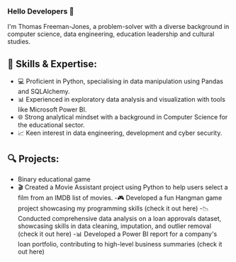 ### Hello Developers 👋

I'm Thomas Freeman-Jones, a problem-solver with a diverse background in computer science, data engineering, education leadership and cultural studies.
## 🚀 Skills & Expertise:
- 💻 Proficient in Python, specialising in data manipulation using Pandas and SQLAlchemy.
- 📊 Experienced in exploratory data analysis and visualization with tools like Microsoft Power BI.
- 🌐 Strong analytical mindset with a background in Computer Science for the educational sector.
- 📈 Keen interest in data engineering, development and cyber security.
## 🔍 Projects:
- Binary educational game
- 🎬 Created a Movie Assistant project using Python to help users select a film from an IMDB list of movies.
-🎮 Developed a fun Hangman game project showcasing my programming skills (check it out here)
-📉 Conducted comprehensive data analysis on a loan approvals dataset, showcasing skills in data cleaning, imputation, and outlier removal (check it out here)
-📊 Developed a Power BI report for a company's loan portfolio, contributing to high-level business summaries (check it out here)
<!--
**tfreeman04/tfreeman04** is a ✨ _special_ ✨ repository because its `README.md` (this file) appears on your GitHub profile.

Here are some ideas to get you started:

- 🔭 I’m currently working on ...
- 🌱 I’m currently learning ...
- 👯 I’m looking to collaborate on ...
- 🤔 I’m looking for help with ...
- 💬 Ask me about ...
- 📫 How to reach me: ...
- 😄 Pronouns: ...
- ⚡ Fun fact: ...
-->
